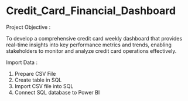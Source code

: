 # Credit_Card_Financial_Dashboard
Project Objective :

To develop a comprehensive credit card weekly dashboard that provides real-time insights into key performance metrics and trends, enabling stakeholders to monitor and analyze credit card operations effectively.

Import Data :
1) Prepare CSV File
2) Create table in SQL
3) Import CSV file into SQL
4) Connect SQL database to Power BI
